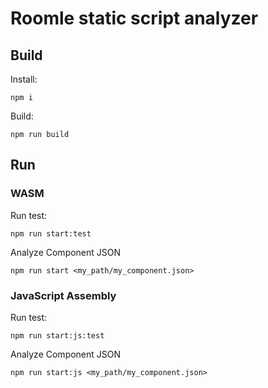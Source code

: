 # Roomle static script analyzer

## Build

Install:

```lang-none
npm i
````

Build:

```lang-none
npm run build
```

## Run

### WASM

Run test:

```lang-none
npm run start:test
```

Analyze Component JSON

```lang-none
npm run start <my_path/my_component.json>
```

### JavaScript Assembly

Run test:

```lang-none
npm run start:js:test
```

Analyze Component JSON

```lang-none
npm run start:js <my_path/my_component.json>
```
